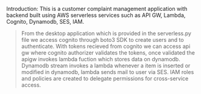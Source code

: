Introduction:
This is a customer complaint management application with backend built using AWS serverless services such as API GW, Lambda, Cognito, Dynamodb, SES, IAM.

>From the desktop application which is provided in the serverless.py file we access cognito  through boto3 SDK to create users and to authenticate.
>With tokens recieved from cognito we can access api gw where cognito authorizer validates the tokens, once validated the apigw invokes lambda fuction which stores data on dynamodb.
>Dynamodb stream invokes a lambda whenever a item is inserted or modified in dynamodb, lambda sends mail to user via SES.
>IAM roles and policies are created to delegate permissions for cross-service access.

